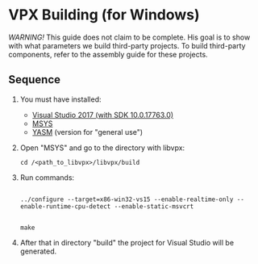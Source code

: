 VPX Building (for Windows)
=========================

*WARNING!* This guide does not claim to be complete.
His goal is to show with what parameters we build third-party projects.
To build third-party components, refer to the assembly guide for these projects.

Sequence
--------
1. You must have installed:
   - [Visual Studio 2017 (with SDK 10.0.17763.0)](https://visualstudio.microsoft.com)
   - [MSYS](http://www.mingw.org/wiki/MSYS)
   - [YASM](http://yasm.tortall.net) (version for "general use")
3. Open "MSYS" and go to the directory with libvpx:

   <code>cd /<path_to_libvpx>/libvpx/build</code>
4. Run commands:

   <code>
   ../configure --target=x86-win32-vs15 --enable-realtime-only --enable-runtime-cpu-detect --enable-static-msvcrt
   
   make
   </code>
5. After that in directory "build" the project for Visual Studio will be generated.
